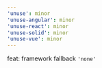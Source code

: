 ```yaml
---
'unuse': minor
'unuse-angular': minor
'unuse-react': minor
'unuse-solid': minor
'unuse-vue': minor
---
```


feat: framework fallback `'none'`
